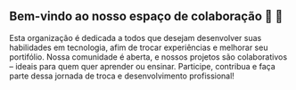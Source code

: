 ## Bem-vindo ao nosso espaço de colaboração 👋 🥳

Esta organização é dedicada a todos que desejam desenvolver suas habilidades em tecnologia, afim de trocar experiências e melhorar seu portifólio. Nossa comunidade é aberta, e nossos projetos são colaborativos – ideais para quem quer aprender ou ensinar. Participe, contribua e faça parte dessa jornada de troca e desenvolvimento profissional!
